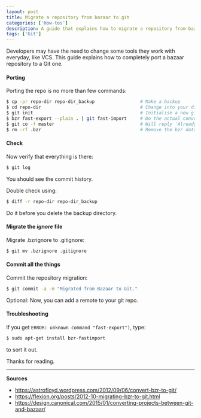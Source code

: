 ```yaml
---
layout: post
title: Migrate a repository from bazaar to git
categories: ['How-tos']
description: A guide that explains how to migrate a repository from bazaar to git
tags: ['Git']
---
```


Developers may have the need to change some tools they work with everyday, like VCS. This guide explains how to completely port a bazaar repository to a Git one.

#### Porting

Porting the repo is no more than few commands:

```sh
$ cp -pr repo-dir repo-dir_backup                 # Make a backup
$ cd repo-dir                                     # Change into your dir
$ git init                                        # Initialise a new git repo
$ bzr fast-export --plain . | git fast-import     # Do the actual conversion
$ git co -f master                                # Will reply 'Already on master'
$ rm -rf .bzr                                     # Remove the bzr data
```

#### Check

Now verify that everything is there:

```sh
$ git log
```

You should see the commit history.

Double check using:

```sh
$ diff -r repo-dir repo-dir_backup
```

Do it before you delete the backup directory.

#### Migrate the *ignore* file

Migrate .bzrignore to .gitignore:

```sh
$ git mv .bzrignore .gitignore
```

#### Commit all the things

Commit the repository migration:

```sh
$ git commit -a -m "Migrated from Bazaar to Git."
```

Optional: Now, you can add a remote to your git repo.

#### Troubleshooting

If you get `ERROR: unknown command "fast-export")`, type: 

```sh
$ sudo apt-get install bzr-fastimport
```

to sort it out.

Thanks for reading.

- - -

**Sources**

- https://astrofloyd.wordpress.com/2012/09/06/convert-bzr-to-git/
- https://flexion.org/posts/2012-10-migrating-bzr-to-git.html
- https://design.canonical.com/2015/01/converting-projects-between-git-and-bazaar/





